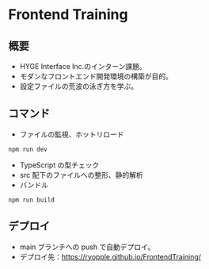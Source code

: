 # Frontend Training

## 概要

- HYGE Interface Inc.のインターン課題。
- モダンなフロントエンド開発環境の構築が目的。
- 設定ファイルの荒波の泳ぎ方を学ぶ。

## コマンド

- ファイルの監視、ホットリロード

```
npm run dev
```

- TypeScript の型チェック
- src 配下のファイルへの整形、静的解析
- バンドル

```
npm run build
```

## デプロイ

- main ブランチへの push で自動デプロイ。
- デプロイ先：https://ryopple.github.io/FrontendTraining/
